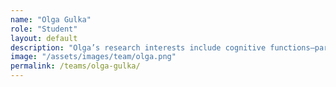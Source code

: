 ```yaml
---
name: "Olga Gulka"
role: "Student"
layout: default
description: "Olga’s research interests include cognitive functions—particularly memory and attention—and research methods such as functional MRI and eye-tracking."
image: "/assets/images/team/olga.png"
permalink: /teams/olga-gulka/
---
```

